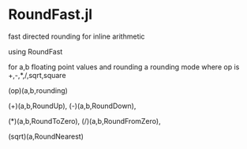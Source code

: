 # RoundFast.jl
fast directed rounding for inline arithmetic


using RoundFast

for a,b floating point values and rounding a rounding mode
where op is +,-,*,/,sqrt,square

(op)(a,b,rounding)

(+)(a,b,RoundUp),
  (-)(a,b,RoundDown),  

(*)(a,b,RoundToZero),
  (/)(a,b,RoundFromZero),

(sqrt)(a,RoundNearest)

